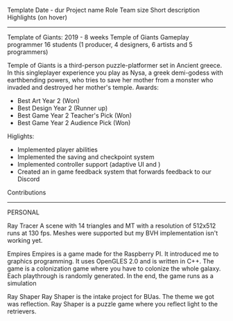 Template
Date - dur
Project name
Role
Team size
Short description
Highlights (on hover)

___

Template of Giants:
2019 - 8 weeks
Temple of Giants
Gameplay programmer
16 students (1 producer, 4 designers, 6 artists and 5 programmers)

Temple of Giants is a third-person puzzle-platformer set in Ancient greece. In this singleplayer experience you play as Nysa, a greek demi-godess with earthbending powers, who tries to save her mother from a monster who invaded and destroyed her mother's temple.
Awards:
- Best Art Year 2 (Won)
- Best Design Year 2 (Runner up)
- Best Game Year 2 Teacher's Pick (Won)
- Best Game Year 2 Audience Pick (Won)

Higlights:
- Implemented player abilities
- Implemented the saving and checkpoint system
- Implemented controller support (adaptive UI and )
- Created an in game feedback system that forwards feedback to our Discord

Contributions
___

PERSONAL

Ray Tracer
A scene with 14 triangles and MT with a resolution of 512x512 runs at 130 fps. Meshes were supported but my BVH implementation isn't working yet.

Empires
Empires is a game made for the Raspberry PI. It introduced me to graphics programming. It uses OpenGLES 2.0 and is written in C++. The game is a colonization game where you have to colonize the whole galaxy. Each playthrough is randomly generated. In the end, the game runs as a simulation

Ray Shaper
Ray Shaper is the intake project for BUas. The theme we got was reflection. Ray Shaper is a puzzle game where you reflect light to the retrievers.